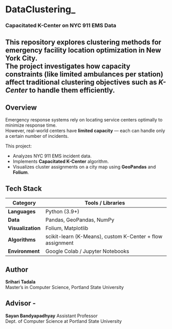 # DataClustering_
### Capacitated K-Center on NYC 911 EMS Data

This repository explores clustering methods for **emergency facility location optimization** in New York City.  
The project investigates how **capacity constraints** (like limited ambulances per station) affect traditional clustering objectives such as *K-Center*  to handle them efficiently.
---
## Overview
Emergency response systems rely on locating service centers optimally to minimize response time.  
However, real-world centers have **limited capacity** — each can handle only a certain number of incidents.  

This project:
- Analyzes NYC 911 EMS incident data.
- Implements **Capacitated K-Center** algorithm.
- Visualizes cluster assignments on a city map using **GeoPandas** and **Folium**.

## Tech Stack

| Category | Tools / Libraries |
|-----------|------------------|
| **Languages** | Python (3.9+) |
| **Data** | Pandas, GeoPandas, NumPy |
| **Visualization** | Folium, Matplotlib |
| **Algorithms** | scikit-learn (K-Means), custom K-Center + flow assignment |
| **Environment** | Google Colab / Jupyter Notebooks |

## Author
**Srihari Tadala**  
Master’s in Computer Science, Portland State University  
## Advisor - 
**Sayan Bandyapadhyay**
Assistant Professor  
Dept. of Computer Science at Portland State University 
